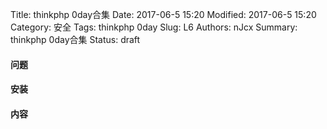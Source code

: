 Title: thinkphp 0day合集
Date: 2017-06-5 15:20
Modified: 2017-06-5 15:20
Category: 安全
Tags: thinkphp 0day
Slug: L6
Authors: nJcx
Summary: thinkphp 0day合集
Status: draft

#### 问题

#### 安装

#### 内容



